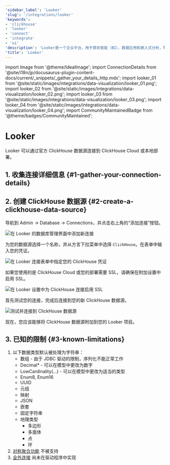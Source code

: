 ```yaml
---
'sidebar_label': 'Looker'
'slug': '/integrations/looker'
'keywords':
- 'clickhouse'
- 'looker'
- 'connect'
- 'integrate'
- 'ui'
'description': 'Looker是一个企业平台，用于商务智能（BI）、数据应用和嵌入式分析，帮助您实时探索和分享洞察。'
'title': 'Looker'
---
```


import Image from '@theme/IdealImage';
import ConnectionDetails from '@site/i18n/jp/docusaurus-plugin-content-docs/current/_snippets/_gather_your_details_http.mdx';
import looker_01 from '@site/static/images/integrations/data-visualization/looker_01.png';
import looker_02 from '@site/static/images/integrations/data-visualization/looker_02.png';
import looker_03 from '@site/static/images/integrations/data-visualization/looker_03.png';
import looker_04 from '@site/static/images/integrations/data-visualization/looker_04.png';
import CommunityMaintainedBadge from '@theme/badges/CommunityMaintained';

# Looker

<CommunityMaintainedBadge/>

Looker 可以通过官方 ClickHouse 数据源连接到 ClickHouse Cloud 或本地部署。

## 1. 收集连接详细信息 {#1-gather-your-connection-details}
<ConnectionDetails />

## 2. 创建 ClickHouse 数据源 {#2-create-a-clickhouse-data-source}

导航到 Admin -> Database -> Connections，并点击右上角的“添加连接”按钮。

<Image size="md" img={looker_01} alt="在 Looker 的数据库管理界面中添加新连接" border />
<br/>

为您的数据源选择一个名称，并从方言下拉菜单中选择 `ClickHouse`。在表单中输入您的凭证。

<Image size="md" img={looker_02} alt="在 Looker 连接表单中指定您的 ClickHouse 凭证" border />
<br/>

如果您使用的是 ClickHouse Cloud 或您的部署需要 SSL，请确保在附加设置中启用 SSL。

<Image size="md" img={looker_03} alt="在 Looker 设置中为 ClickHouse 连接启用 SSL" border />
<br/>

首先测试您的连接，完成后连接到您的新 ClickHouse 数据源。

<Image size="md" img={looker_04} alt="测试并连接到 ClickHouse 数据源" border />
<br/>

现在，您应该能够将 ClickHouse 数据源附加到您的 Looker 项目。

## 3. 已知的限制 {#3-known-limitations}

1. 以下数据类型默认被处理为字符串：
   * 数组 - 由于 JDBC 驱动的限制，序列化不能正常工作
   * Decimal* - 可以在模型中更改为数字
   * LowCardinality(...) - 可以在模型中更改为适当的类型
   * Enum8, Enum16
   * UUID
   * 元组
   * 映射
   * JSON
   * 嵌套
   * 固定字符串
   * 地理类型
     * 多边形
     * 多面体
     * 点
     * 环
2. [对称聚合功能](https://cloud.google.com/looker/docs/reference/param-explore-symmetric-aggregates) 不被支持
3. [全外连接](https://cloud.google.com/looker/docs/reference/param-explore-join-type#full_outer) 尚未在驱动程序中实现
